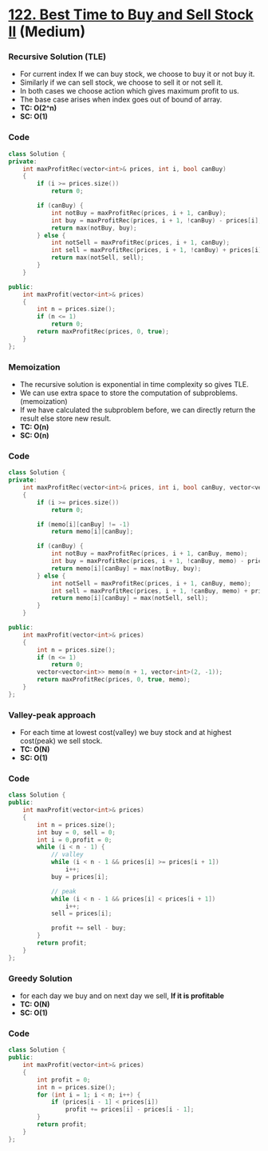 # [122. Best Time to Buy and Sell Stock II](https://leetcode.com/problems/best-time-to-buy-and-sell-stock-ii/) (Medium)

### Recursive Solution (TLE)

-   For current index If we can buy stock, we choose to buy it or not buy it.
-   Similarly if we can sell stock, we choose to sell it or not sell it.
-   In both cases we choose action which gives maximum profit to us.
-   The base case arises when index goes out of bound of array.
-   **TC: O(2^n)**
-   **SC: O(1)**

### Code

```cpp
class Solution {
private:
    int maxProfitRec(vector<int>& prices, int i, bool canBuy)
    {
        if (i >= prices.size())
            return 0;

        if (canBuy) {
            int notBuy = maxProfitRec(prices, i + 1, canBuy);
            int buy = maxProfitRec(prices, i + 1, !canBuy) - prices[i];
            return max(notBuy, buy);
        } else {
            int notSell = maxProfitRec(prices, i + 1, canBuy);
            int sell = maxProfitRec(prices, i + 1, !canBuy) + prices[i];
            return max(notSell, sell);
        }
    }

public:
    int maxProfit(vector<int>& prices)
    {
        int n = prices.size();
        if (n <= 1)
            return 0;
        return maxProfitRec(prices, 0, true);
    }
};
```

### Memoization

-   The recursive solution is exponential in time complexity so gives TLE.
-   We can use extra space to store the computation of subproblems.(memoization)
-   If we have calculated the subproblem before, we can directly return the result else store new result.
-   **TC: O(n)**
-   **SC: O(n)**

### Code

```cpp
class Solution {
private:
    int maxProfitRec(vector<int>& prices, int i, bool canBuy, vector<vector<int>>& memo)
    {
        if (i >= prices.size())
            return 0;

        if (memo[i][canBuy] != -1)
            return memo[i][canBuy];

        if (canBuy) {
            int notBuy = maxProfitRec(prices, i + 1, canBuy, memo);
            int buy = maxProfitRec(prices, i + 1, !canBuy, memo) - prices[i];
            return memo[i][canBuy] = max(notBuy, buy);
        } else {
            int notSell = maxProfitRec(prices, i + 1, canBuy, memo);
            int sell = maxProfitRec(prices, i + 1, !canBuy, memo) + prices[i];
            return memo[i][canBuy] = max(notSell, sell);
        }
    }

public:
    int maxProfit(vector<int>& prices)
    {
        int n = prices.size();
        if (n <= 1)
            return 0;
        vector<vector<int>> memo(n + 1, vector<int>(2, -1));
        return maxProfitRec(prices, 0, true, memo);
    }
};
```

### Valley-peak approach

-   For each time at lowest cost(valley) we buy stock and at highest cost(peak) we sell stock.
-   **TC: O(N)**
-   **SC: O(1)**

### Code

```cpp
class Solution {
public:
    int maxProfit(vector<int>& prices)
    {
        int n = prices.size();
        int buy = 0, sell = 0;
        int i = 0,profit = 0;
        while (i < n - 1) {
            // valley
            while (i < n - 1 && prices[i] >= prices[i + 1])
                i++;
            buy = prices[i];

            // peak
            while (i < n - 1 && prices[i] < prices[i + 1])
                i++;
            sell = prices[i];

            profit += sell - buy;
        }
        return profit;
    }
};
```

### Greedy Solution

-   for each day we buy and on next day we sell, **If it is profitable**
-   **TC: O(N)**
-   **SC: O(1)**

### Code

```cpp
class Solution {
public:
    int maxProfit(vector<int>& prices)
    {
        int profit = 0;
        int n = prices.size();
        for (int i = 1; i < n; i++) {
            if (prices[i - 1] < prices[i])
                profit += prices[i] - prices[i - 1];
        }
        return profit;
    }
};
```
